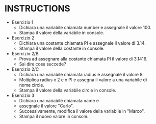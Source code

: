 # INSTRUCTIONS

- Esercizio 1
    - Dichiara una variabile chiamata number e assegnale il valore 100. 
    - Stampa il valore della variabile in console.
- Esercizio 2
    - Dichiara una costante chiamata PI e assegnale il valore di 3.14. 
    - Stampa il valore della costante in console.
- Esercizio 2/B
    - Prova ad assegnare alla costante chiamata PI il valore di 3.1416. 
    - Sai dire cosa succede?
- Esercizio 2/C
    - Dichiara una variabile chiamata radius e assegnale il valore 8.
    - Moltiplica radius x 2 e x PI e assegna il valore a una variabile di nome circle.
    - Stampa il valore della variabile circle in console.
- Esercizio 3
    - Dichiara una variabile chiamata name e
    - assegnale il valore "Carlo".
    - Successivamente, modifica il valore della variabile in "Marco".
    - Stampa il nuovo valore in console.